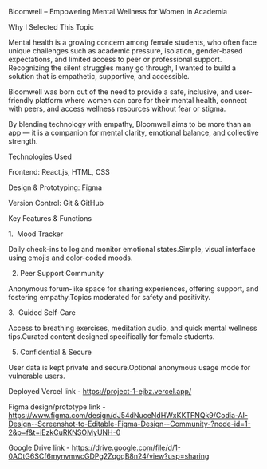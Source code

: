 
Bloomwell – Empowering Mental Wellness for Women in Academia

Why I Selected This Topic

Mental health is a growing concern among female  students, who often face unique challenges such as academic pressure, isolation, gender-based expectations, and limited access to peer or professional support. Recognizing the silent struggles many go through, I wanted to build a solution that is empathetic, supportive, and accessible.

Bloomwell was born out of the need to provide a safe, inclusive, and user-friendly platform where women can care for their mental health, connect with peers, and access wellness resources without fear or stigma.

By blending technology with empathy, Bloomwell aims to be more than an app — it is a companion for mental clarity, emotional balance, and collective strength.



Technologies Used

Frontend: React.js, HTML, CSS

Design & Prototyping: Figma

Version Control: Git & GitHub



Key Features & Functions

1.  Mood Tracker

Daily check-ins to log and monitor emotional states.Simple, visual interface using emojis and color-coded moods.

2. Peer Support Community

Anonymous forum-like space for sharing experiences, offering support, and fostering empathy.Topics moderated for safety and positivity.

3.  Guided Self-Care

Access to breathing exercises, meditation audio, and quick mental wellness tips.Curated content designed specifically for female students.

5. Confidential & Secure

User data is kept private and secure.Optional anonymous usage mode for vulnerable users.




Deployed Vercel link - https://project-1-ejbz.vercel.app/

Figma design/prototype link - https://www.figma.com/design/dJ54dNuceNdHWxKKTFNQk9/Codia-AI-Design--Screenshot-to-Editable-Figma-Design--Community-?node-id=1-2&p=f&t=iEzkCuRKNSOMyUNH-0

Google Drive link - https://drive.google.com/file/d/1-0AOtG6SCf6mynvmwcGDPg2ZqgqB8n24/view?usp=sharing
